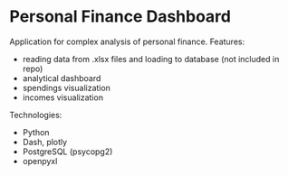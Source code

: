 # Personal Finance Dashboard

Application for complex analysis of personal finance. Features:
- reading data from .xlsx files and loading to database (not included in repo)
- analytical dashboard
- spendings visualization
- incomes visualization


Technologies:
- Python
- Dash, plotly
- PostgreSQL (psycopg2)
- openpyxl

